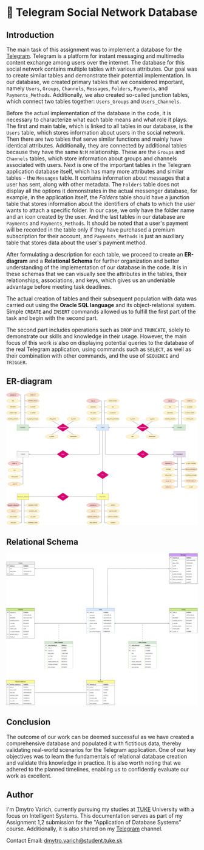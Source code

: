 # 📁 Telegram Social Network Database

## Introduction 
The main task of this assignment was to implement a database for the [Telegram](https://en.wikipedia.org/wiki/Telegram_(software)). Telegram is a platform for instant messaging and multimedia content exchange among users over the internet. The database for this social network contains multiple tables with various attributes. Our goal was to create similar tables and demonstrate their potential implementation. In our database, we created primary tables that we considered important, namely `Users`, `Groups`, `Channels`, `Messages`, `Folders`, `Payments`, and `Payments_Methods`. Additionally, we also created so-called junction tables, which connect two tables together: `Users_Groups` and `Users_Channels`.

Before the actual implementation of the database in the code, it is necessary to characterize what each table means and what role it plays. The first and main table, which is linked to all tables in our database, is the `Users` table, which stores information about users in the social network. Then there are two tables that serve similar functions and mainly have identical attributes. Additionally, they are connected by additional tables because they have the same `N:M` relationship. These are the `Groups` and `Channels` tables, which store information about groups and channels associated with users. Next is one of the important tables in the Telegram application database itself, which has many more attributes and similar tables - the `Messages` table. It contains information about messages that a user has sent, along with other metadata. The `Folders` table does not display all the options it demonstrates in the actual messenger database, for example, in the application itself, the *Folders* table should have a junction table that stores information about the identifiers of chats to which the user wants to attach a specific folder. In our case, we only have the folder name and an icon created by the user. And the last tables in our database are `Payments` and `Payments_Methods`. It should be noted that a user's payment will be recorded in the table only if they have purchased a premium subscription for their account, and `Payments_Methods` is just an auxiliary table that stores data about the user's payment method.

After formulating a description for each table, we proceed to create an **ER-diagram** and a **Relational Schema** for further organization and better understanding of the implementation of our database in the code. It is in these schemas that we can visually see the attributes in the tables, their relationships, associations, and keys, which gives us an undeniable advantage before meeting task deadlines.

The actual creation of tables and their subsequent population with data was carried out using the **Oracle SQL language** and its object-relational system. Simple `CREATE` and `INSERT` commands allowed us to fulfill the first part of the task and begin with the second part. 

The second part includes operations such as `DROP` and `TRUNCATE`, solely to demonstrate our skills and knowledge in their usage. However, the main focus of this work is also on displaying potential queries to the database of the real Telegram application, using commands such as `SELECT`, as well as their combination with other commands, and the use of `SEQUENCE` and `TRIGGER`.

## ER-diagram
![ER-diagram](https://github.com/dmytro-varich/Telegram-Social-Network-Database/blob/main/telegram_social_network_database-ER-diagram.png)   

## Relational Schema
![Relational Schema](https://github.com/dmytro-varich/Telegram-Social-Network-Database/blob/main/telegram_social_network_database-Relational-Schema.png)

## Conclusion
The outcome of our work can be deemed successful as we have created a comprehensive database and populated it with fictitious data, thereby validating real-world scenarios for the Telegram application. One of our key objectives was to learn the fundamentals of relational database creation and validate this knowledge in practice. It is also worth noting that we adhered to the planned timelines, enabling us to confidently evaluate our work as excellent.

## Author
I'm Dmytro Varich, currently pursuing my studies at [TUKE](https://www.tuke.sk/wps/portal) University with a focus on Intelligent Systems. This documentation serves as part of my Assignment 1,2 submission for the "Application of Database Systems" course. Additionally, it is also shared on my [Telegram](https://t.me/varich_channel) channel.

Contact Email: dmytro.varich@student.tuke.sk

